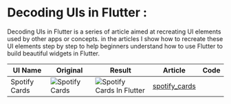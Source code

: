 # Decoding UIs in Flutter :
Decoding UIs in Flutter is a series of article aimed at recreating UI elements used by other apps or concepts. in the articles I show how to recreate these UI elements step by step to help beginners understand how to use Flutter to build beautiful widgets in Flutter.

| UI Name | Original | Result | Article | Code |
|--|--|--|--|--|
| Spotify Cards | ![Spotify Cards](fdsd) | ![Spotify Cards In Flutter](sfsdvc) | [spotify_cards](spotify) |
